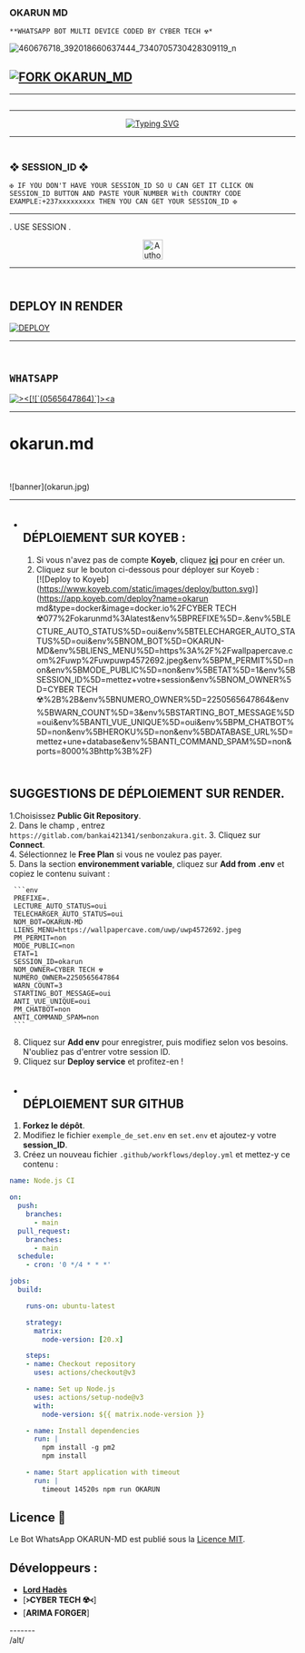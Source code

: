 ### **OKARUN MD**


```**WHATSAPP BOT MULTI DEVICE CODED BY CYBER TECH ☢️*```



![460676718_392018660637444_7340705730428309119_n](https://github.com/user-attachments/assets/60f7559d-141e-4f44-85c5-3e37066a7099)






##           [![FORK OKARUN_MD](https://img.shields.io/badge/FORK%20-OKARUN%20MD-white)](github.com/Lordhades-qp/Okarun-md/fork)

-------

 <p align="center">
  <a href="#"><img src="http://readme-typing-svg.herokuapp.com?color=00008B&center=true&vCenter=true&multiline=false&lines=`ARIMA+FORGER+DU+CLAN+ÉTERNEL`" alt="">

<br>

--------

       
<p align="center">
  <a href="https://git.io/typing-svg"><img src="https://readme-typing-svg.demolab.com?font=EB+Garamond&weight=800&size=28&duration=4000&pause=1000&random=false&width=435&lines=+•★⃝ OKARUN-+MD★⃝•;MULTI-DEVICE+WHATSAPP+BOT;DEVELOPED+BY+CYBER TECH ☢️;DECEMBER+2024." alt="Typing SVG" /></a>
 </p>


--------


### <br>    ❖ SESSION_ID ❖


`✠ IF YOU DON'T HAVE YOUR SESSION_ID SO U CAN GET IT CLICK ON SESSION_ID BUTTON AND PASTE YOUR NUMBER With COUNTRY CODE EXAMPLE:+237xxxxxxxxx THEN YOU CAN GET YOUR SESSION_ID ✠`

----------
. USE SESSION .
<p align="center">
<a href="https://cyber-tech-session-generator.onrender.com"><img height= "35" title="Author" src="https://img.shields.io/badge/GET SESSION ID:1-black?style=for-the-badge&logo=render"></a>
<p/>


---------------


## <br>   DEPLOY IN RENDER
<a href='https://dashboard.render.com' target="_blank"><img alt='DEPLOY' src='https://img.shields.io/badge/RENDER-h?color=maroon&style=for-the-badge&logo=render'/></a></p>


------------

## <br>   `WHATSAPP`
<a href='https://wa.me/2250565647864.com' target="_blank"><img
alt='><[![`(0565647864)`]><a' src='https://img.shields.io/badge/WhatsApp-h?
color=green&style=for-the-badge&logo=WhatsApp'/></a></p>
</p>

----------


<p align="center"><h1>okarun.md</h1><br> </p>
![banner](okarun.jpg)


----------


- ## <br>  **DÉPLOIEMENT SUR KOYEB** :
  1. Si vous n'avez pas de compte **Koyeb**, cliquez [**ici**](https://dashboard.koyeb.com/signup) pour en créer un.
  2. Cliquez sur le bouton ci-dessous pour déployer sur Koyeb :<br>
     [![Deploy to Koyeb]
     (https://www.koyeb.com/static/images/deploy/button.svg)](https://app.koyeb.com/deploy?name=okarun md&type=docker&image=docker.io%2FCYBER TECH ☢️077%2Fokarunmd%3Alatest&env%5BPREFIXE%5D=.&env%5BLECTURE_AUTO_STATUS%5D=oui&env%5BTELECHARGER_AUTO_STATUS%5D=oui&env%5BNOM_BOT%5D=OKARUN-MD&env%5BLIENS_MENU%5D=https%3A%2F%2Fwallpapercave.com%2Fuwp%2Fuwpuwp4572692.jpeg&env%5BPM_PERMIT%5D=non&env%5BMODE_PUBLIC%5D=non&env%5BETAT%5D=1&env%5BSESSION_ID%5D=mettez+votre+session&env%5BNOM_OWNER%5D=CYBER TECH ☢️%2B%2B&env%5BNUMERO_OWNER%5D=2250565647864&env%5BWARN_COUNT%5D=3&env%5BSTARTING_BOT_MESSAGE%5D=oui&env%5BANTI_VUE_UNIQUE%5D=oui&env%5BPM_CHATBOT%5D=non&env%5BHEROKU%5D=non&env%5BDATABASE_URL%5D=mettez+une+database&env%5BANTI_COMMAND_SPAM%5D=non&ports=8000%3Bhttp%3B%2F)

## <br> **SUGGESTIONS DE DÉPLOIEMENT SUR RENDER**.

  1.Choisissez **Public Git Repository**.  
  2. Dans le champ , entrez `https://gitlab.com/bankai421341/senbonzakura.git`.
  3. Cliquez sur **Connect**.  
  4. Sélectionnez le **Free Plan** si vous ne voulez pas payer.  
  5. Dans la section **environemment variable**, cliquez sur 
  **Add from .env** et copiez le contenu suivant :

     ```env
     PREFIXE=.
     LECTURE_AUTO_STATUS=oui
     TELECHARGER_AUTO_STATUS=oui
     NOM_BOT=OKARUN-MD
     LIENS_MENU=https://wallpapercave.com/uwp/uwp4572692.jpeg
     PM_PERMIT=non
     MODE_PUBLIC=non
     ETAT=1
     SESSION_ID=okarun
     NOM_OWNER=CYBER TECH ☢️
     NUMERO_OWNER=2250565647864
     WARN_COUNT=3
     STARTING_BOT_MESSAGE=oui
     ANTI_VUE_UNIQUE=oui
     PM_CHATBOT=non
     ANTI_COMMAND_SPAM=non
     ```

  8. Cliquez sur **Add env** pour enregistrer, puis modifiez selon vos besoins. N'oubliez pas d'entrer votre session ID.  
  9. Cliquez sur **Deploy service** et profitez-en !


 - ## <br>   **DÉPLOIEMENT SUR GITHUB**

  1. **Forkez le dépôt**.
  2. Modifiez le fichier `exemple_de_set.env` en `set.env` et ajoutez-y votre **session_ID**.
  3. Créez un nouveau fichier `.github/workflows/deploy.yml` et mettez-y ce contenu :

```yml
name: Node.js CI

on:
  push:
    branches:
      - main
  pull_request:
    branches:
      - main
  schedule:
    - cron: '0 */4 * * *'

jobs:
  build:

    runs-on: ubuntu-latest

    strategy:
      matrix:
        node-version: [20.x]

    steps:
    - name: Checkout repository
      uses: actions/checkout@v3

    - name: Set up Node.js
      uses: actions/setup-node@v3
      with:
        node-version: ${{ matrix.node-version }}

    - name: Install dependencies
      run: |
        npm install -g pm2
        npm install

    - name: Start application with timeout
      run: |
        timeout 14520s npm run OKARUN

```


## Licence 📜

Le Bot WhatsApp OKARUN-MD est publié sous la [Licence MIT](https://opensource.org/licenses/MIT).


## Développeurs :
- [**Lord Hadès**](github.com/lordhades-qp/okarun-md)
- [**᚛CYBER TECH ☢️᚜**]
- [**ARIMA FORGER**]

-------<br>/alt/<p>


